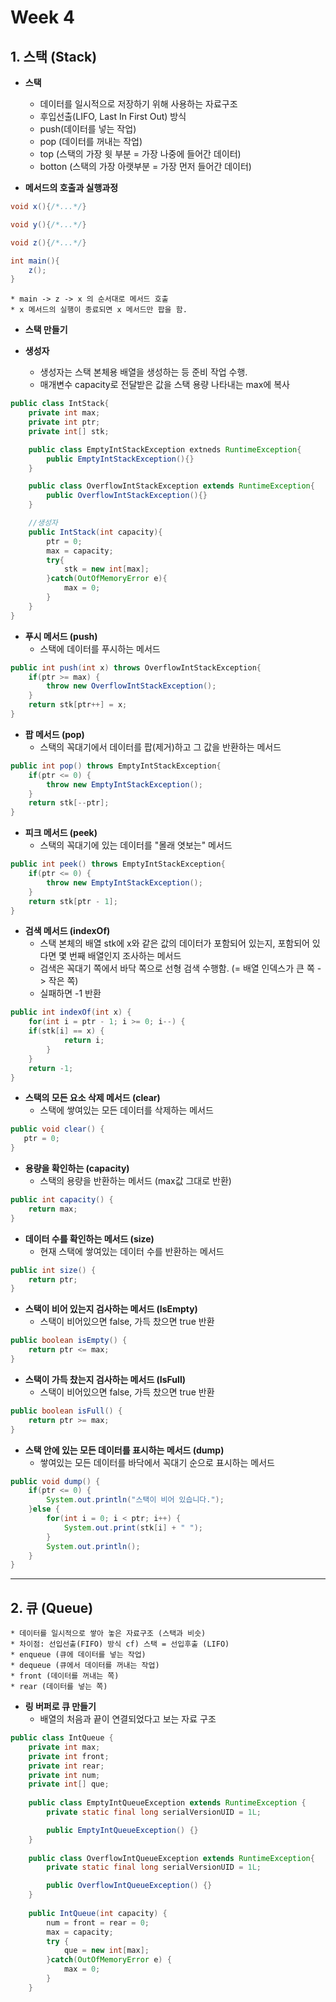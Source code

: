 # Week 4
## 1. 스택 (Stack)
*  **스택**
    * 데이터를 일시적으로 저장하기 위해 사용하는 자료구조
    * 후입선출(LIFO, Last In First Out) 방식
    * push(데이터를 넣는 작업)
    * pop (데이터를 꺼내는 작업)
    * top (스택의 가장 윗 부분 = 가장 나중에 들어간 데이터)
    * botton (스택의 가장 아랫부분 = 가장 먼저 들어간 데이터)

* **메서드의 호출과 실행과정**
``` java
void x(){/*...*/}

void y(){/*...*/}

void z(){/*...*/}

int main(){
    z();
}
```
    * main -> z -> x 의 순서대로 메서드 호출
    * x 메서드의 실행이 종료되면 x 메서드만 팝을 함.

* **스택 만들기**

* **생성자**
    * 생성자는 스택 본체용 배열을 생성하는 등 준비 작업 수행.
    * 매개변수 capacity로 전달받은 값을 스택 용량 나타내는 max에 복사
``` java
public class IntStack{
    private int max;
    private int ptr;
    private int[] stk;

    public class EmptyIntStackException extneds RuntimeException{
        public EmptyIntStackException(){}
    }

    public class OverflowIntStackException extends RuntimeException{
        public OverflowIntStackException(){}
    }

    //생성자
    public IntStack(int capacity){
        ptr = 0;
        max = capacity;
        try{
            stk = new int[max];
        }catch(OutOfMemoryError e){
            max = 0;
        }
    }
}
```

* **푸시 메서드 (push)**
    * 스택에 데이터를 푸시하는 메서드

```java
public int push(int x) throws OverflowIntStackException{
    if(ptr >= max) {
    	throw new OverflowIntStackException();
    }
    return stk[ptr++] = x;
}
```

* **팝 메서드 (pop)**
    * 스택의 꼭대기에서 데이터를 팝(제거)하고 그 값을 반환하는 메서드
```java
public int pop() throws EmptyIntStackException{
    if(ptr <= 0) {
    	throw new EmptyIntStackException();
    }
	return stk[--ptr];
}
```

* **피크 메서드 (peek)**
    * 스택의 꼭대기에 있는 데이터를 "몰래 엿보는" 메서드
```java
public int peek() throws EmptyIntStackException{
    if(ptr <= 0) {
		throw new EmptyIntStackException();
    }
    return stk[ptr - 1];
}
```

* **검색 메서드 (indexOf)**
    * 스택 본체의 배열 stk에 x와 같은 값의 데이터가 포함되어 있는지, 포함되어 있다면 몇 번째 배열인지 조사하는 메서드
    * 검색은 꼭대기 쪽에서 바닥 쪽으로 선형 검색 수행함. (= 배열 인덱스가 큰 쪽  -> 작은 쪽)
    * 실패하면 -1 반환
```java
public int indexOf(int x) {
    for(int i = ptr - 1; i >= 0; i--) {
   	if(stk[i] == x) {
    		return i;
    	}
    }
    return -1;
}
```
* **스택의 모든 요소 삭제 메서드 (clear)**
    * 스택에 쌓여있는 모든 데이터를 삭제하는 메서드
```java
public void clear() {
   ptr = 0;
}
```

* **용량을 확인하는 (capacity)**
    * 스택의 용량을 반환하는 메서드 (max값 그대로 반환)
```java
public int capacity() {
    return max;
}
```

* **데이터 수를 확인하는 메서드 (size)**
    * 현재 스택에 쌓여있는 데이터 수를 반환하는 메서드
```java
public int size() {
    return ptr;
}
```
* **스택이 비어 있는지 검사하는 메서드 (IsEmpty)**
    * 스택이 비어있으면 false, 가득 찼으면 true 반환
```java
public boolean isEmpty() {
    return ptr <= max;
}
```
* **스택이 가득 찼는지 검사하는 메서드 (IsFull)**
    * 스택이 비어있으면 false, 가득 찼으면 true 반환
```java
public boolean isFull() {
    return ptr >= max;
}
```    
* **스택 안에 있는 모든 데이터를 표시하는 메서드 (dump)**
    * 쌓여있는 모든 데이터를 바닥에서 꼭대기 순으로 표시하는 메서드
```java
public void dump() {
    if(ptr <= 0) {
    	System.out.println("스택이 비어 있습니다.");
    }else {
    	for(int i = 0; i < ptr; i++) {
    		System.out.print(stk[i] + " ");
    	}
    	System.out.println();
    }
}
``` 
****
## 2. 큐 (Queue)
    * 데이터를 일시적으로 쌓아 놓은 자료구조 (스택과 비슷)
    * 차이점: 선입선출(FIFO) 방식 cf) 스택 = 선입후출 (LIFO)
    * enqueue (큐에 데이터를 넣는 작업)
    * dequeue (큐에서 데이터를 꺼내는 작업)
    * front (데이터를 꺼내는 쪽)
    * rear (데이터를 넣는 쪽)

* **링 버퍼로 큐 만들기**
    * 배열의 처음과 끝이 연결되었다고 보는 자료 구조
```java  
public class IntQueue {
	private int max;
	private int front;
	private int rear;
	private int num;
	private int[] que;
	
	public class EmptyIntQueueException extends RuntimeException {
		private static final long serialVersionUID = 1L;

		public EmptyIntQueueException() {}
	}
 	
	public class OverflowIntQueueException extends RuntimeException{
		private static final long serialVersionUID = 1L;

		public OverflowIntQueueException() {}
	}
	
	public IntQueue(int capacity) {
		num = front = rear = 0;
		max = capacity;
		try {
			que = new int[max];
		}catch(OutOfMemoryError e) {
			max = 0;
		}
    }
```

